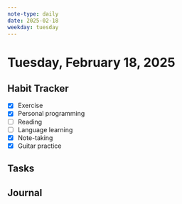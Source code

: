 ```yaml
---
note-type: daily
date: 2025-02-18
weekday: tuesday
---
```


# Tuesday, February 18, 2025

## Habit Tracker

- [x] Exercise
- [x] Personal programming
- [ ] Reading
- [ ] Language learning
- [x] Note-taking
- [x] Guitar practice

## Tasks

## Journal
